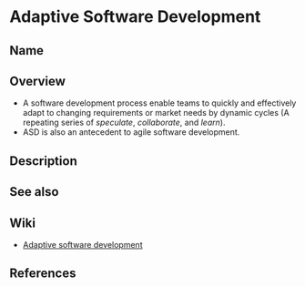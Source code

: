# Adaptive Software Development

## Name

## Overview
- A software development process enable teams to quickly and effectively adapt to changing requirements or market needs by dynamic cycles (A repeating series of *speculate*, *collaborate*, and *learn*).
- ASD is also an antecedent to agile software development.

## Description

## See also

## Wiki
- [Adaptive software development](https://en.wikipedia.org/wiki/Adaptive_software_development)

## References
